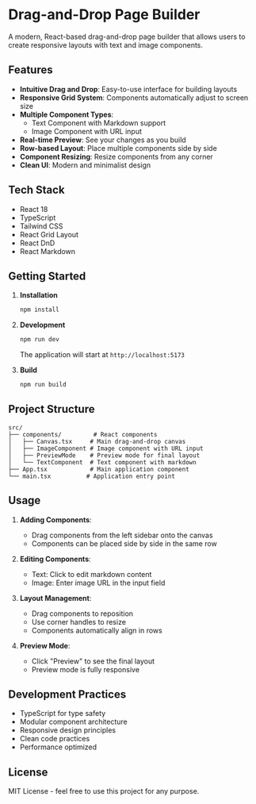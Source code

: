 # Drag-and-Drop Page Builder

A modern, React-based drag-and-drop page builder that allows users to create responsive layouts with text and image components.

## Features

- **Intuitive Drag and Drop**: Easy-to-use interface for building layouts
- **Responsive Grid System**: Components automatically adjust to screen size
- **Multiple Component Types**:
  - Text Component with Markdown support
  - Image Component with URL input
- **Real-time Preview**: See your changes as you build
- **Row-based Layout**: Place multiple components side by side
- **Component Resizing**: Resize components from any corner
- **Clean UI**: Modern and minimalist design

## Tech Stack

- React 18
- TypeScript
- Tailwind CSS
- React Grid Layout
- React DnD
- React Markdown

## Getting Started

1. **Installation**
   ```bash
   npm install
   ```

2. **Development**
   ```bash
   npm run dev
   ```
   The application will start at `http://localhost:5173`

3. **Build**
   ```bash
   npm run build
   ```

## Project Structure

```
src/
├── components/         # React components
│   ├── Canvas.tsx     # Main drag-and-drop canvas
│   ├── ImageComponent # Image component with URL input
│   ├── PreviewMode    # Preview mode for final layout
│   └── TextComponent  # Text component with markdown
├── App.tsx            # Main application component
└── main.tsx          # Application entry point
```

## Usage

1. **Adding Components**:
   - Drag components from the left sidebar onto the canvas
   - Components can be placed side by side in the same row

2. **Editing Components**:
   - Text: Click to edit markdown content
   - Image: Enter image URL in the input field

3. **Layout Management**:
   - Drag components to reposition
   - Use corner handles to resize
   - Components automatically align in rows

4. **Preview Mode**:
   - Click "Preview" to see the final layout
   - Preview mode is fully responsive

## Development Practices

- TypeScript for type safety
- Modular component architecture
- Responsive design principles
- Clean code practices
- Performance optimized

## License

MIT License - feel free to use this project for any purpose.
